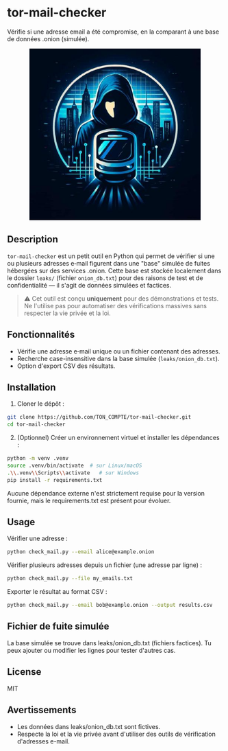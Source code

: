 # tor-mail-checker
Vérifie si une adresse email a été compromise, en la comparant à une base de données .onion (simulée).

<p align="center">
  <img src="lucia-rufine-logo.jpg" alt="lucia-rufine" width="400"/>
</p>

## Description


`tor-mail-checker` est un petit outil en Python qui permet de vérifier si une ou plusieurs adresses e‑mail figurent dans une "base" simulée de fuites hébergées sur des services .onion. Cette base est stockée localement dans le dossier `leaks/` (fichier `onion_db.txt`) pour des raisons de test et de confidentialité — il s'agit de données simulées et factices.


> ⚠️ Cet outil est conçu **uniquement** pour des démonstrations et tests. Ne l'utilise pas pour automatiser des vérifications massives sans respecter la vie privée et la loi.


## Fonctionnalités


- Vérifie une adresse e‑mail unique ou un fichier contenant des adresses.
- Recherche case-insensitive dans la base simulée (`leaks/onion_db.txt`).
- Option d'export CSV des résultats.


## Installation


1. Cloner le dépôt :

```bash
git clone https://github.com/TON_COMPTE/tor-mail-checker.git
cd tor-mail-checker
```

2. (Optionnel) Créer un environnement virtuel et installer les dépendances :

```bash
python -m venv .venv
source .venv/bin/activate  # sur Linux/macOS
.\\.venv\\Scripts\\activate   # sur Windows
pip install -r requirements.txt
```

Aucune dépendance externe n'est strictement requise pour la version fournie, mais le requirements.txt est présent pour évoluer.

## Usage


Vérifier une adresse :

```bash
python check_mail.py --email alice@example.onion
```

Vérifier plusieurs adresses depuis un fichier (une adresse par ligne) :

```bash
python check_mail.py --file my_emails.txt
```

Exporter le résultat au format CSV :

```bash
python check_mail.py --email bob@example.onion --output results.csv
```

## Fichier de fuite simulée


La base simulée se trouve dans leaks/onion_db.txt (fichiers factices). Tu peux ajouter ou modifier les lignes pour tester d'autres cas.

## License


MIT

## Avertissements


- Les données dans leaks/onion_db.txt sont fictives.
- Respecte la loi et la vie privée avant d'utiliser des outils de vérification d'adresses e-mail.

